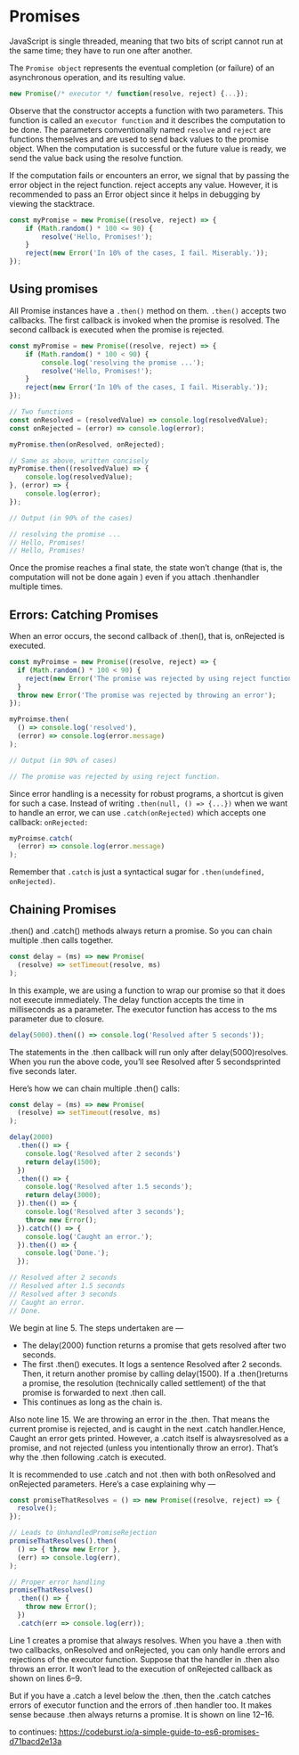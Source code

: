 # Promises

JavaScript is single threaded, meaning that two bits of script cannot run at the same time; they have to run one after another.

The `Promise object` represents the eventual completion (or failure) of an asynchronous operation, and its resulting value.

```Javascript
new Promise(/* executor */ function(resolve, reject) {...});
```

Observe that the constructor accepts a function with two parameters. This function is called an `executor function` and it describes the computation to be done. The parameters conventionally named `resolve` and `reject` are functions themselves and are used to send back values to the promise object. When the computation is successful or the future value is ready, we send the value back using the resolve function.

If the computation fails or encounters an error, we signal that by passing the error object in the reject function. reject accepts any value. However, it is recommended to pass an Error object since it helps in debugging by viewing the stacktrace.

```Javascript
const myPromise = new Promise((resolve, reject) => {
    if (Math.random() * 100 <= 90) {
        resolve('Hello, Promises!');
    }
    reject(new Error('In 10% of the cases, I fail. Miserably.'));
});
```

## Using promises

All Promise instances have a `.then()` method on them. `.then()` accepts two callbacks. The first callback is invoked when the promise is resolved. The second callback is executed when the promise is rejected.

```Javascript
const myPromise = new Promise((resolve, reject) => {
    if (Math.random() * 100 < 90) {
        console.log('resolving the promise ...');
        resolve('Hello, Promises!');
    }
    reject(new Error('In 10% of the cases, I fail. Miserably.'));
});

// Two functions
const onResolved = (resolvedValue) => console.log(resolvedValue);
const onRejected = (error) => console.log(error);

myPromise.then(onResolved, onRejected);

// Same as above, written concisely
myPromise.then((resolvedValue) => {
    console.log(resolvedValue);
}, (error) => {
    console.log(error);
});

// Output (in 90% of the cases)

// resolving the promise ...
// Hello, Promises!
// Hello, Promises!
```

Once the promise reaches a final state, the state won’t change (that is, the computation will not be done again ) even if you attach .thenhandler multiple times.

## Errors: Catching Promises

When an error occurs, the second callback of .then(), that is, onRejected is executed.

```Javascript
const myProimse = new Promise((resolve, reject) => {
  if (Math.random() * 100 < 90) {
    reject(new Error('The promise was rejected by using reject function.'));
  }
  throw new Error('The promise was rejected by throwing an error');
});

myProimse.then(
  () => console.log('resolved'),
  (error) => console.log(error.message)
);

// Output (in 90% of cases)

// The promise was rejected by using reject function.
```

Since error handling is a necessity for robust programs, a shortcut is given for such a case. Instead of writing `.then(null, () => {...})` when we want to handle an error, we can use `.catch(onRejected)` which accepts one callback: `onRejected:`

```Javascript
myProimse.catch(
  (error) => console.log(error.message)
);
```

Remember that `.catch` is just a syntactical sugar for `.then(undefined, onRejected)`.

## Chaining Promises

.then() and .catch() methods always return a promise. So you can chain multiple .then calls together.

```Javascript
const delay = (ms) => new Promise(
  (resolve) => setTimeout(resolve, ms)
);
```

In this example, we are using a function to wrap our promise so that it does not execute immediately. The delay function accepts the time in milliseconds as a parameter. The executor function has access to the ms parameter due to closure.

```Javascript
delay(5000).then(() => console.log('Resolved after 5 seconds'));
```
The statements in the .then callback will run only after delay(5000)resolves. When you run the above code, you’ll see Resolved after 5 secondsprinted five seconds later.

Here’s how we can chain multiple .then() calls:

```Javascript
const delay = (ms) => new Promise(
  (resolve) => setTimeout(resolve, ms)
);

delay(2000)
  .then(() => {
    console.log('Resolved after 2 seconds')
    return delay(1500);
  })
  .then(() => {
    console.log('Resolved after 1.5 seconds');
    return delay(3000);
  }).then(() => {
    console.log('Resolved after 3 seconds');
    throw new Error();
  }).catch(() => {
    console.log('Caught an error.');
  }).then(() => {
    console.log('Done.');
  });

// Resolved after 2 seconds
// Resolved after 1.5 seconds
// Resolved after 3 seconds
// Caught an error.
// Done.
```

We begin at line 5. The steps undertaken are —

* The delay(2000) function returns a promise that gets resolved after two seconds.
* The first .then() executes. It logs a sentence Resolved after 2 seconds. Then, it return another promise by calling delay(1500). If a .then()returns a promise, the resolution (technically called settlement) of the that promise is forwarded to next .then call.
* This continues as long as the chain is.

Also note line 15. We are throwing an error in the .then. That means the current promise is rejected, and is caught in the next .catch handler.Hence, Caught an error gets printed. However, a .catch itself is alwaysresolved as a promise, and not rejected (unless you intentionally throw an error). That’s why the .then following .catch is executed.

It is recommended to use .catch and not .then with both onResolved and onRejected parameters. Here’s a case explaining why —

```Javascript
const promiseThatResolves = () => new Promise((resolve, reject) => {
  resolve();
});

// Leads to UnhandledPromiseRejection
promiseThatResolves().then(
  () => { throw new Error },
  (err) => console.log(err),
);

// Proper error handling
promiseThatResolves()
  .then(() => {
    throw new Error();
  })
  .catch(err => console.log(err));
```

Line 1 creates a promise that always resolves. When you have a .then with two callbacks, onResolved and onRejected, you can only handle errors and rejections of the executor function. Suppose that the handler in .then also throws an error. It won’t lead to the execution of onRejected callback as shown on lines 6–9.

But if you have a .catch a level below the .then, then the .catch catches errors of executor function and the errors of .then handler too. It makes sense because .then always returns a promise. It is shown on line 12–16.


to continues: https://codeburst.io/a-simple-guide-to-es6-promises-d71bacd2e13a
